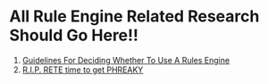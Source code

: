 <h1>All Rule Engine Related Research Should Go Here!!</h1>

<ol>
<li><a href="http://herzberg.ca.sandia.gov/jess/guidelines.shtml">Guidelines For Deciding Whether To Use A Rules Engine</a></li>
<li><a href="http://blog.athico.com/2013/11/rip-rete-time-to-get-phreaky.html?ref=dzone">R.I.P. RETE time to get PHREAKY</a></li>
<ol>
